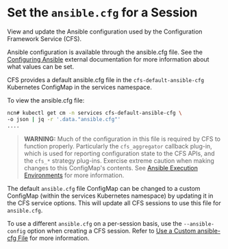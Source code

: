 # Set the `ansible.cfg` for a Session

View and update the Ansible configuration used by the Configuration Framework Service \(CFS\).

Ansible configuration is available through the ansible.cfg file. See the [Configuring Ansible](https://docs.ansible.com/ansible/latest/installation_guide/intro_configuration.html) external documentation for more information about what values can be set.

CFS provides a default ansible.cfg file in the `cfs-default-ansible-cfg` Kubernetes ConfigMap in the services namespace.

To view the ansible.cfg file:

```bash
ncn# kubectl get cm -n services cfs-default-ansible-cfg \
-o json | jq -r '.data."ansible.cfg"'
....
```

> **WARNING:** Much of the configuration in this file is required by CFS to function properly. Particularly the `cfs_aggregator` callback plug-in, which is used for reporting configuration state to the CFS APIs, and the `cfs_*` strategy plug-ins. Exercise extreme caution when making changes to this ConfigMap's contents. See [Ansible Execution Environments](Ansible_Execution_Environments.md) for more information.

The default `ansible.cfg` file ConfigMap can be changed to a custom ConfigMap \(within the services Kubernetes namespace\) by updating it in the CFS service options. This will update all CFS sessions to use this file for `ansible.cfg`.

To use a different `ansible.cfg` on a per-session basis, use the `--ansible-config` option when creating a CFS session. Refer to [Use a Custom ansible-cfg File](Use_a_Custom_ansible-cfg_File.md) for more information.

